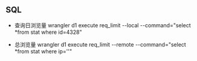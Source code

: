 ## SQL

- 查询日浏览量
wrangler d1 execute req_limit --local --command="select *from stat where id=4328"

- 总浏览量
 wrangler d1 execute req_limit --remote --command="select *from stat where ip=''"